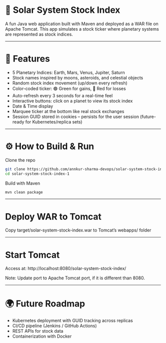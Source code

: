 # 🌌 Solar System Stock Index
A fun Java web application built with Maven and deployed as a WAR file on Apache Tomcat.
This app simulates a stock ticker where planetary systems are represented as stock indices.

---

# 🚀 Features
- 5 Planetary Indices: Earth, Mars, Venus, Jupiter, Saturn
- Stock names inspired by moons, asteroids, and celestial objects
- Random stock index movement (up/down every refresh)
- Color-coded ticker: 🟢 Green for gains, 🔴 Red for losses
- Auto-refresh every 3 seconds for a real-time feel
- Interactive buttons: click on a planet to view its stock index
- Date & Time display
- Marquee ticker at the bottom like real stock exchanges
- Session GUID stored in cookies – persists for the user session (future-ready for Kubernetes/replica sets)

---

# ⚙️ How to Build & Run
Clone the repo
```sh
git clone https://github.com/annkur-sharma-devops/solar-system-stock-index-1.git
cd solar-system-stock-index-1
```

Build with Maven
```sh
mvn clean package
```

---

# Deploy WAR to Tomcat
Copy target/solar-system-stock-index.war to Tomcat’s webapps/ folder

---

# Start Tomcat
Access at: http://localhost:8080/solar-system-stock-index/

Note: Update port to Apache Tomcat port, if it is different than 8080.

---

# 🌍 Future Roadmap
- Kubernetes deployment with GUID tracking across replicas
- CI/CD pipeline (Jenkins / GitHub Actions)
- REST APIs for stock data
- Containerization with Docker